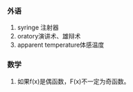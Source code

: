 ### 外语

1. syringe 注射器
2. oratory演讲术、雄辩术
3. apparent temperature体感温度

### 数学

1. 如果f(x)是偶函数，F(x)不一定为奇函数。
